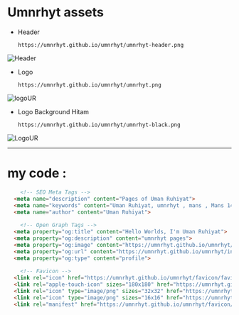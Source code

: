 

<!--
**umnrhyt/umnrhyt** is a ✨ _special_ ✨ repository because its `README.md` (this file) appears on your GitHub profile.

Here are some ideas to get you started:

- 🔭 I’m currently working on ...
- 🌱 I’m currently learning ...
- 👯 I’m looking to collaborate on ...
- 🤔 I’m looking for help with ...
- 💬 Ask me about ...
- 📫 How to reach me: ...
- 😄 Pronouns: ...
- ⚡ Fun fact: ...
-->
# Umnrhyt assets

- Header
  ```
  https://umnrhyt.github.io/umnrhyt/umnrhyt-header.png
  ```
![Header](https://umnrhyt.github.io/umnrhyt/umnrhyt-header.png)

- Logo
  ```
  https://umnrhyt.github.io/umnrhyt/umnrhyt.png
  ```
![logoUR](https://umnrhyt.github.io/umnrhyt/umnrhyt.png)

- Logo Background Hitam
  ```
  https://umnrhyt.github.io/umnrhyt/umnrhyt-black.png
  ```
![LogoUR](https://umnrhyt.github.io/umnrhyt/umnrhyt-black.png)

---

# my code : 

```html
    <!-- SEO Meta Tags -->
  <meta name="description" content="Pages of Uman Ruhiyat">
  <meta name="keywords" content="Uman Ruhiyat, umnrhyt , mans , Mans 141">
  <meta name="author" content="Uman Ruhiyat">
  
    <!-- Open Graph Tags -->
  <meta property="og:title" content="Hello Worlds, I'm Uman Ruhiyat">
  <meta property="og:description" content="umnrhyt pages">
  <meta property="og:image" content="https://umnrhyt.github.io/umnrhyt/umnrhyt.png">
  <meta property="og:url" content="https://umnrhyt.github.io/umnrhyt/index.html">
  <meta property="og:type" content="profile">
  
    <!-- Favicon -->
  <link rel="icon" href="https://umnrhyt.github.io/umnrhyt/favicon/favicon.ico" type="image/x-icon">
  <link rel="apple-touch-icon" sizes="180x180" href="https://umnrhyt.github.io/umnrhyt/favicon/apple-touch-icon.png">
  <link rel="icon" type="image/png" sizes="32x32" href="https://umnrhyt.github.io/umnrhyt/favicon/favicon-32x32.png">
  <link rel="icon" type="image/png" sizes="16x16" href="https://umnrhyt.github.io/umnrhyt/favicon/favicon-16x16.png">
  <link rel="manifest" href="https://umnrhyt.github.io/umnrhyt/favicon/site.webmanifest">
```
